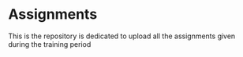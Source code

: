 # Assignments
This is the repository is dedicated to upload all the assignments given during the training period
